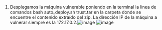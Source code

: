 1. Desplegamos la máquina vulnerable poniendo en la terminal la línea de comandos bash auto_deploy.sh trust.tar en la carpeta donde se encuentre el contenido extraído del zip. La dirección IP de la máquina a vulnerar siempre es la 172.17.0.2.![image](https://github.com/PedroMontoya11/Laboratorios-CTF/assets/145665312/91f53223-288c-4300-969c-1dc731a9dd9a)
![image](https://github.com/PedroMontoya11/Laboratorios-CTF/assets/145665312/9e701fbe-6af4-487c-8165-e49d2d310852)

